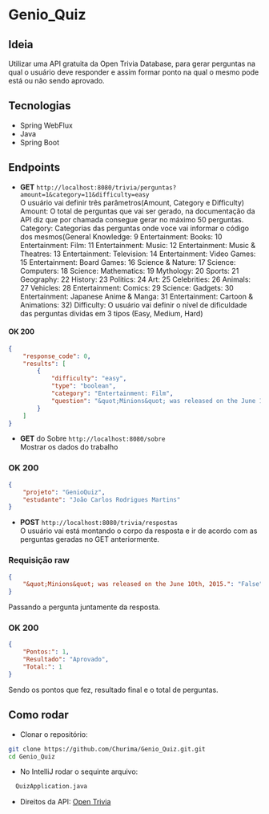 # Genio_Quiz

## Ideia
Utilizar uma API gratuita da Open Trivia Database, para gerar perguntas na qual o usuário deve responder e assim formar ponto na qual o mesmo pode está ou não sendo aprovado.

## Tecnologias
- Spring WebFlux
- Java
- Spring Boot

## Endpoints

* **GET** `http://localhost:8080/trivia/perguntas?amount=1&category=11&difficulty=easy`  
O usuário vai definir três parâmetros(Amount, Category e Difficulty)
Amount: O total de perguntas que vai ser gerado, na documentação da API diz que por chamada consegue gerar no máximo 50 perguntas.
Category: Categorias das perguntas onde voce vai informar o código dos mesmos(General Knowledge: 9
                                                                              Entertainment: Books: 10
                                                                              Entertainment: Film: 11
                                                                              Entertainment: Music: 12
                                                                              Entertainment: Music & Theatres: 13
                                                                              Entertainment: Television: 14
                                                                              Entertainment: Video Games: 15
                                                                              Entertainment: Board Games: 16
                                                                              Science & Nature: 17
                                                                              Science: Computers: 18
                                                                              Science: Mathematics: 19
                                                                              Mythology: 20
                                                                              Sports: 21
                                                                              Geography: 22
                                                                              History: 23
                                                                              Politics: 24
                                                                              Art: 25
                                                                              Celebrities: 26
                                                                              Animals: 27
                                                                              Vehicles: 28
                                                                              Entertainment: Comics: 29
                                                                              Science: Gadgets: 30
                                                                              Entertainment: Japanese Anime & Manga: 31
                                                                              Entertainment: Cartoon & Animations: 32)
Difficulty: O usuário vai definir o nível de dificuldade das perguntas dividas em 3 tipos (Easy, Medium, Hard)  

#### **OK 200**
```json
{
    "response_code": 0,
    "results": [
        {
            "difficulty": "easy",
            "type": "boolean",
            "category": "Entertainment: Film",
            "question": "&quot;Minions&quot; was released on the June 10th, 2015."
        }
    ]
}
```

* **GET** do Sobre `http://localhost:8080/sobre`  
Mostrar os dados do trabalho

### **OK 200**
```json
{
    "projeto": "GenioQuiz",
    "estudante": "João Carlos Rodrigues Martins"
}
```

* **POST** `http://localhost:8080/trivia/respostas`  
O usuário vai está montando o corpo da resposta e ir de acordo com as perguntas geradas no GET anteriormente.

### Requisição raw

```json
{
    "&quot;Minions&quot; was released on the June 10th, 2015.": "False"
} 
```
Passando a pergunta juntamente da resposta.

### **OK 200**
```json
{
    "Pontos:": 1,
    "Resultado": "Aprovado",
    "Total:": 1
}
```

Sendo os pontos que fez, resultado final e o total de perguntas.

## Como rodar

* Clonar o repositório: 
```bash
git clone https://github.com/Churima/Genio_Quiz.git.git
cd Genio_Quiz
```

* No IntelliJ rodar o sequinte arquivo:
```bash
  QuizApplication.java
```

* Direitos da API:
[Open Trivia](https://opentdb.com/api_config.php)

  
